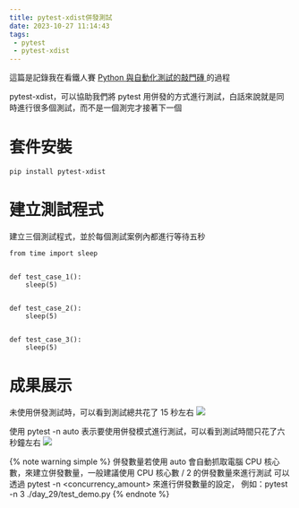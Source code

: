 ```yaml
---
title: pytest-xdist併發測試
date: 2023-10-27 11:14:43
tags: 
 - pytest 
 - pytest-xdist
---
```


這篇是記錄我在看鐵人賽 [Python 與自動化測試的敲門磚 ](https://ithelp.ithome.com.tw/articles/10307902) 的過程

pytest-xdist，可以協助我們將 pytest 用併發的方式進行測試，白話來說就是同時進行很多個測試，而不是一個測完才接著下一個

# 套件安裝
```
pip install pytest-xdist
```

# 建立測試程式
建立三個測試程式，並於每個測試案例內都進行等待五秒
```
from time import sleep


def test_case_1():
    sleep(5)


def test_case_2():
    sleep(5)


def test_case_3():
    sleep(5)
```

# 成果展示

未使用併發測試時，可以看到測試總共花了 15 秒左右
![](https://hackmd.io/_uploads/H1XbtoOM6.png)

使用 pytest -n auto 表示要使用併發模式進行測試，可以看到測試時間只花了六秒鐘左右
![](https://hackmd.io/_uploads/B1iHYj_zT.png)

{% note warning simple %}
併發數量若使用 auto 會自動抓取電腦 CPU 核心數，來建立併發數量，一般建議使用 CPU 核心數 / 2 的併發數量來進行測試
可以透過 pytest -n <concurrency_amount> 來進行併發數量的設定，
例如：pytest -n 3 ./day_29/test_demo.py
{% endnote %}